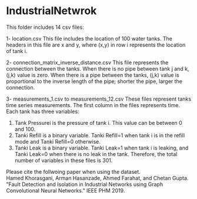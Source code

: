 # IndustrialNetwrok
This folder includes 14 csv files:

1-	location.csv
This file includes the location of 100 water tanks. The headers in this file are x and y, where (x,y) in row i represents the location of tank i.

2-	connection_matrix_inverse_distance.csv
This file represents the connection between the tanks. When there is no pipe between tank j and k, (j,k) value is zero. When there is a pipe between the tanks, (j,k) value is proportional to the inverse length of the pipe; shorter the pipe, larger the connection. 

3-	measurements_1.csv to measurements_12.csv
These files represent tanks time series measurements. The first column in the files represents time. Each tank has three variables:
  1)	Tank Pressurei is the pressure of tank i. This value can be between 0 and 100. 
  2)	Tanki Refill is a binary variable. Tanki Refill=1 when tank i is in the refill mode and Tanki Refill=0 otherwise.
  3)	Tanki Leak is a binary variable. Tanki Leak=1 when tank i is leaking, and Tanki Leak=0 when there is no leak in the tank. 
Therefore, the total number of variables in these files is 301. 

Please cite the follwoing paper when using the dataset.  
Hamed Khorasgani, Arman Hasanzade, Ahmed Farahat, and Chetan Gupta. "Fault Detection and Isolation in Industrial Networks
using Graph Convolutional Neural Networks." IEEE PHM 2019.
